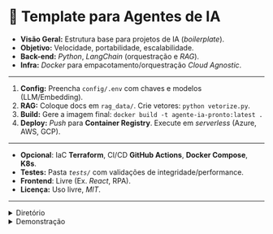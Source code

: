 # 🤖 Template para Agentes de IA

* **Visão Geral:** Estrutura base para projetos de IA (*boilerplate*).
* **Objetivo:** Velocidade, portabilidade, escalabilidade.
* **Back-end:** *Python*, *LangChain* (orquestração e *RAG*).
* **Infra:** *Docker* para empacotamento/orquestração *Cloud Agnostic*.
---
1.  **Config:** Preencha `config/.env` com chaves e modelos (LLM/Embedding).
2.  **RAG:** Coloque docs em `rag_data/`. Crie vetores: `python vetorize.py`.
3.  **Build:** Gere a imagem final: `docker build -t agente-ia-pronto:latest .`
4.  **Deploy:** *Push* para **Container Registry**. Execute em *serverless* (Azure, AWS, GCP).
---    
* **Opcional**:  IaC **Terraform**, CI/CD **GitHub Actions**, **Docker Compose**, **K8s**.
* **Testes:** Pasta *`tests/`* com validações de integridade/performance. 
* **Frontend**: Livre (Ex. *React*, RPA). 
* **Licença:** Uso livre, *MIT*. ️
---
<details><summary>Diretório</summary>


```
.
├── config/                  
│ └── .env.example           # Modelo de variáveis de ambiente (LLM/embeddings)
│ └── .env                   # Arquivo real contendo chaves (oculto pelo .gitignore)
├── .gitignore               # Ignora arquivos/pastas locais e sensíveis
├── rag_data/                # Documentos brutos para RAG (padrão .txt)
├── vetorize.py              # Gera vetores FAISS do documentos
├── requirements.txt         # Lista de dependências (Python 3.12)
├── Dockerfile               # Configuração do Container (Docker/Rancher Desktop/WSL2)
└── src/
  ├── llm_provider.py        # Gestão da LLM/credenciais (padrão Gemini)
  ├── data_loader.py         # Carrega e divide documentos (Chuncking semântico)
  ├── vector_store.py        # Gerencia busca vetorial (Embedding/FAISS)
  ├── prompts.py             # Define templates/lógica para LLM (Engenharia de Prompt)
  ├── handler.py             # Orquestra a pipeline RAG/LLM 
  └── main.py                # Executa API (uvicorn src.main:app)(GET /health POST /query)
 
└── ops/                     # OPCIONAL (Complementos de Customização/infra)
  ├── providers/             # Outros provedores LLMs (Substitua llm_provider.py) 
  ├── loaders/               # Outros formatos .pdf/.docx/sql (Substitua data_loader.py)
  ├── tests/                 # Testes Assertividade do RAG/Carga/Latência 
  ├── packages/              # Pacotes/Módulos proprietários (PyPI Interno/JFrog)
  ├── poetry/                # Gerenciador de dependências do Poetry (.toml e .lock)
  ├── docker-compose/        # Desenvolvimento multi-container (.yml)
  ├── terraform/             # Infraestrutura como código (.tf)
  ├── kubernetes/            # Configurações K8s (.yaml)
  └── .git/                  # CI/CD GitHub Actions .yml (mover para pasta raiz)

```
</details>

<details><summary>Demonstração</summary>

**Azure:** Com a imagem 
- Build da imagem: `docker build -t <nomecontainer>.azurecr.io/app:latest .`
- Push para Registry: `docker login <nomecontainer>.azurecr.io -u <usuario> -p <senha>` e `docker push <nomecontainer>.azurecr.io/app:latest`
- Criar ACI: `az container create --resource-group <grupo> --name <nomeagente>-ia-demo --image <nomecontainer>.azurecr.io/app:latest --registry-login-server <nomecontainer>.azurecr.io --registry-username <usuario> --registry-password <senha> --dns-name-label <nomeagente>-ia-demo --ports 8000`
- Testar na Cloud Shell: `Invoke-WebRequest http://<ip-ou-dns>:8000/health` e `Invoke-RestMethod -Uri "http://<ip-ou-dns>:8000/query" -Method Post -Body '{"question":"Sua pergunta"}' -ContentType "application/json"`

![](/demo_azure.png)

</details>